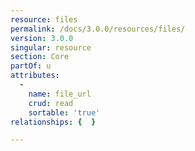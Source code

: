 ```yaml
---
resource: files
permalink: /docs/3.0.0/resources/files/
version: 3.0.0
singular: resource
section: Core
partOf: u
attributes:
  -
    name: file_url
    crud: read
    sortable: 'true'
relationships: {  }

---
```

